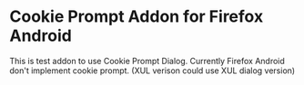 Cookie Prompt Addon for Firefox Android
=======================================
This is test addon to use Cookie Prompt Dialog.  Currently Firefox Android
don't implement cookie prompt.  (XUL verison could use XUL dialog version)
